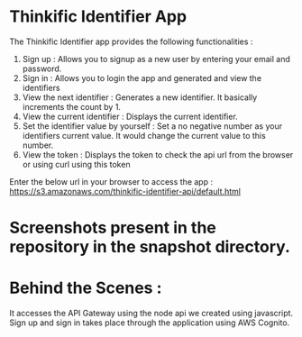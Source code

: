 # Thinkific Identifier App

The Thinkific Identifier app provides the following functionalities :
1. Sign up :
Allows you to signup as a new user by entering your email and password.
2. Sign in :
Allows you to login the app and generated and view the identifiers
3. View the next identifier :
Generates a new identifier. It basically increments the count by 1.
4. View the current identifier :
Displays the current identifier.
5. Set the identifier value by yourself :
Set a no negative number as your identifiers current value. It would change the current value to this number.
6. View the token :
Displays the token to check the api url from the browser or using curl using this token

Enter the below url in your browser to access the app :
https://s3.amazonaws.com/thinkific-identifier-api/default.html


# Screenshots present in the repository in the snapshot directory.



# Behind the Scenes :
It accesses the API Gateway using the node api we created using javascript.
Sign up and sign in takes place through the application using AWS Cognito.
